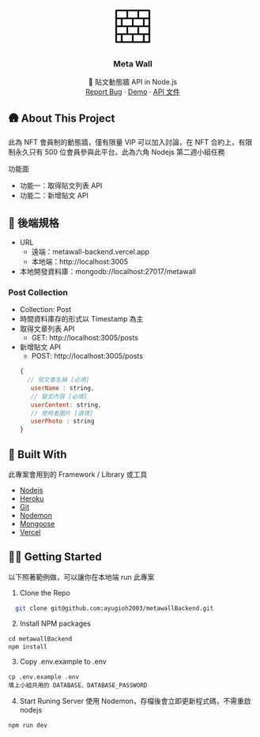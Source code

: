 
<div align="center">
  <a href="https://github.com/ayugioh2003/metawallBackend">
    <img src="./logo.png" alt="Logo" width="80" height="80">
  </a>

  <h3 align="center">Meta Wall</h3>

  <p align="center">
    📗 貼文動態牆 API in Node.js
    <br />
    <a href="https://github.com/ayugioh2003/metawallBackend/issues">Report Bug</a>
    ·
    <a href="https://metawall-backend.vercel.app">Demo</a>
    ·
    <a href="https://metawall-backend.vercel.app/apidoc">API 文件</a>
  </p>
</div>

## 🛖 About This Project
此為 NFT 會員制的動態牆，僅有限量 VIP 可以加入討論，在 NFT 合約上，有限制永久只有 500 位會員參與此平台。此為六角 Nodejs 第二週小組任務

功能面
* 功能一：取得貼文列表 API
* 功能二：新增貼文 API

## 🔨 後端規格
- URL
  - 遠端：metawall-backend.vercel.app
  - 本地端：http://localhost:3005
- 本地開發資料庫：mongodb://localhost:27017/metawall

### Post Collection
- Collection: Post
- 時間資料庫存的形式以 Timestamp 為主
- 取得文章列表 API
  - GET: http://localhost:3005/posts
- 新增貼文 API
  - POST: http://localhost:3005/posts
  ``` js
  {
    // 發文者名稱 [必填]
     userName : string,
     // 發文內容 [必填]
     userContent: string,
     // 使用者圖片 [選填]
     userPhoto : string
  }
  ```

## 🔨 Built With
此專案會用到的 Framework / Library 或工具

* [Nodejs](https://github.com/nodejs)
* [Heroku](https://www.heroku.com/)
* [Git](https://git-scm.com/)
* [Nodemon](https://www.npmjs.com/package/nodemon)
* [Mongoose](https://mongoosejs.com/)
* [Vercel](https://vercel.com/)

## 👨‍💻 Getting Started
以下照著範例做，可以讓你在本地端 run 此專案

1. Clone the Repo
  ```sh
    git clone git@github.com:ayugioh2003/metawallBackend.git
  ```
2. Install NPM packages
  ```
  cd metawallBackend
  npm install
  ```
3. Copy .env.example to .env
  ```
  cp .env.example .env
  填上小組共用的 DATABASE、DATABASE_PASSWORD
  ```
4. Start Runing Server
  使用 Nodemon，存檔後會立即更新程式碼，不需重啟 nodejs
  ```
  npm run dev
  ```
